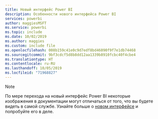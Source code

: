 ```yaml
---
title: Новый интерфейс Power BI
description: Особенности нового интерфейса Power BI
services: powerbi
author: maggiesMSFT
ms.service: powerbi
ms.topic: include
ms.date: 10/02/2019
ms.author: maggies
ms.custom: include file
ms.openlocfilehash: 008b159c41e0c9d7edf8bd46090f9f7e1db74468
ms.sourcegitcommit: 9bf3cdcf5d8b8dd12aa1339b8910fcbc40f4cbe4
ms.translationtype: HT
ms.contentlocale: ru-RU
ms.lasthandoff: 10/05/2019
ms.locfileid: "71968827"
---
```

> [!NOTE]
> По мере перехода на новый интерфейс Power BI некоторые изображения в документации могут отличаться от того, что вы будете видеть в самой службе. Узнайте больше о [новом интерфейсе](../service-new-look.md) и попробуйте его в деле.
